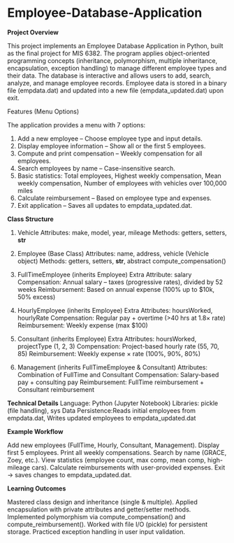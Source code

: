 # Employee-Database-Application

**Project Overview**

This project implements an Employee Database Application in Python, built as the final project for MIS 6382. The program applies object-oriented programming concepts (inheritance, polymorphism, multiple inheritance, encapsulation, exception handling) to manage different employee types and their data.
The database is interactive and allows users to add, search, analyze, and manage employee records. Employee data is stored in a binary file (empdata.dat) and updated into a new file (empdata_updated.dat) upon exit.

Features (Menu Options)

The application provides a menu with 7 options:

1. Add a new employee – Choose employee type and input details.
2. Display employee information – Show all or the first 5 employees.
3. Compute and print compensation – Weekly compensation for all employees.
4. Search employees by name – Case-insensitive search.
5. Basic statistics: Total employees, Highest weekly compensation, Mean weekly compensation, Number of employees with vehicles over 100,000 miles
6. Calculate reimbursement – Based on employee type and expenses.
7. Exit application – Saves all updates to empdata_updated.dat.

**Class Structure**
1. Vehicle
Attributes: make, model, year, mileage
Methods: getters, setters, __str__

2. Employee (Base Class)
Attributes: name, address, vehicle (Vehicle object)
Methods: getters, setters, __str__, abstract compute_compensation()

3. FullTimeEmployee (inherits Employee)
Extra Attribute: salary
Compensation: Annual salary – taxes (progressive rates), divided by 52 weeks
Reimbursement: Based on annual expense (100% up to $10k, 50% excess)

4. HourlyEmployee (inherits Employee)
Extra Attributes: hoursWorked, hourlyRate
Compensation: Regular pay + overtime (>40 hrs at 1.8× rate)
Reimbursement: Weekly expense (max $100)

5. Consultant (inherits Employee)
Extra Attributes: hoursWorked, projectType (1, 2, 3)
Compensation: Project-based hourly rate (55, 70, 85)
Reimbursement: Weekly expense × rate (100%, 90%, 80%)

6. Management (inherits FullTimeEmployee & Consultant)
Attributes: Combination of FullTime and Consultant
Compensation: Salary-based pay + consulting pay
Reimbursement: FullTime reimbursement + Consultant reimbursement

**Technical Details**
Language: Python (Jupyter Notebook)
Libraries: pickle (file handling), sys
Data Persistence:Reads initial employees from empdata.dat, Writes updated employees to empdata_updated.dat


**Example Workflow**

Add new employees (FullTime, Hourly, Consultant, Management).
Display first 5 employees.
Print all weekly compensations.
Search by name (GRACE, Zoey, etc.).
View statistics (employee count, max comp, mean comp, high-mileage cars).
Calculate reimbursements with user-provided expenses.
Exit → saves changes to empdata_updated.dat.

**Learning Outcomes**

Mastered class design and inheritance (single & multiple).
Applied encapsulation with private attributes and getter/setter methods.
Implemented polymorphism via compute_compensation() and compute_reimbursement().
Worked with file I/O (pickle) for persistent storage.
Practiced exception handling in user input validation.
